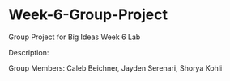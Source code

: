 # Week-6-Group-Project
Group Project for Big Ideas Week 6 Lab

Description:


Group Members:
Caleb Beichner, Jayden Serenari, Shorya Kohli

